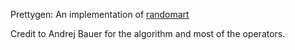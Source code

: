 Prettygen: An implementation of [randomart](http://math.andrej.com/2010/04/21/random-art-in-python/)

Credit to Andrej Bauer for the algorithm and most of the operators.

